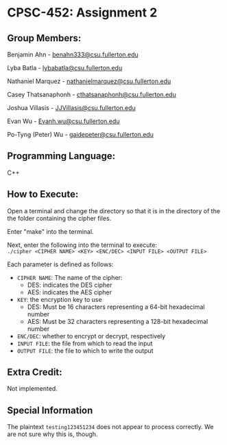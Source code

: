# CPSC-452: Assignment 2

## Group Members:
Benjamin Ahn - benahn333@csu.fullerton.edu

Lyba Batla - lybabatla@csu.fullerton.edu

Nathaniel Marquez - nathanielmarquez@csu.fullerton.edu

Casey Thatsanaphonh - cthatsanaphonh@csu.fullerton.edu

Joshua Villasis - JJVillasis@csu.fullerton.edu

Evan Wu - Evanh.wu@csu.fullerton.edu

Po-Tyng (Peter) Wu - gaidepeter@csu.fullerton.edu

## Programming Language:
C++

## How to Execute:
Open a terminal and change the directory so that it is in the directory of the
the folder containing the cipher files.

Enter "make" into the terminal.

Next, enter the following into the terminal to execute:  
`./cipher <CIPHER NAME> <KEY> <ENC/DEC> <INPUT FILE> <OUTPUT FILE>`

Each parameter is defined as follows:
- `CIPHER NAME`: The name of the cipher:  
    - DES: indicates the DES cipher  
    - AES: indicates the AES cipher
- `KEY`: the encryption key to use
    - DES: Must be 16 characters representing a 64-bit hexadecimal number
    - AES: Must be 32 characters representing a 128-bit hexadecimal number
- `ENC/DEC`: whether to encrypt or decrypt, respectively
- `INPUT FILE`: the file from which to read the input
- `OUTPUT FILE`: the file to which to write the output

## Extra Credit:
Not implemented.

## Special Information
The plaintext `testing123451234` does not appear to process correctly. We are not sure why this is, though.
